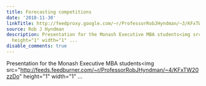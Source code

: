 ```yaml
---
title: Forecasting competitions
date: '2018-11-30'
linkTitle: http://feedproxy.google.com/~r/ProfessorRobJHyndman/~3/KFxTW20zzDo/
source: Rob J Hyndman
description: Presentation for the Monash Executive MBA students<img src="http://feeds.feedburner.com/~r/ProfessorRobJHyndman/~4/KFxTW20zzDo"
  height="1" width="1" ...
disable_comments: true
---
```

Presentation for the Monash Executive MBA students<img src="http://feeds.feedburner.com/~r/ProfessorRobJHyndman/~4/KFxTW20zzDo" height="1" width="1" ...